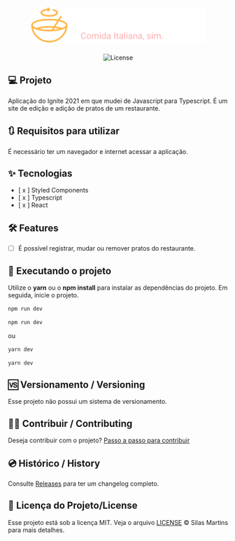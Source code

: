 <h1 align="center">
  <img alt="GoRestaurant" height="80" title="GoRestaurant" src="./src/assets/logo.svg" />
</h1>

<p align="center">
  <img alt="License" src="https://img.shields.io/github/license/silasfmartins/Ignite2021-Desafio3">
</p>

## 💻 Projeto
Aplicação do Ignite 2021 em que mudei de Javascript para Typescript. É um site de edição e adição de pratos de um restaurante.


## 🔃 Requisitos para utilizar

É necessário ter um navegador e internet acessar a aplicação.

## ✨ Tecnologias

-   [ x ] Styled Components
-   [ x ] Typescript
-   [ x ] React

## :hammer_and_wrench: Features 

-   [ ] É possível registrar, mudar ou remover pratos do restaurante.

## 📲 Executando o projeto

Utilize o **yarn** ou o **npm install** para instalar as dependências do projeto.
Em seguida, inicie o projeto.

```cl
npm run dev
```

```cl
npm run dev
```
ou 
```cl
yarn dev
```

```cl
yarn dev
```

## 🆚 Versionamento / Versioning

Esse projeto não possui um sistema de versionamento.

## 👨‍💻 Contribuir / Contributing

Deseja contribuir com o projeto? [Passo a passo para contribuir](https://github.com/silasfmartins/Ignite2021-Desafio3/blob/master/Contributing.md)

## 💿 Histórico / History

Consulte [Releases](https://github.com/silasfmartins/Ignite2021-Desafio3/releases) para ter um changelog completo.

## 📄 Licença do Projeto/License

Esse projeto está sob a licença MIT. Veja o arquivo [LICENSE](https://github.com/silasfmartins/Ignite2021-Desafio3/blob/main/LICENSE) © Silas Martins para mais detalhes.
